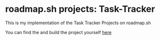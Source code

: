 # roadmap.sh projects: Task-Tracker

This is my implementation of the Task Tracker Projects on roadmap.sh

You can find the and build the project yourself [here](https://roadmap.sh/projects/task-tracker)



